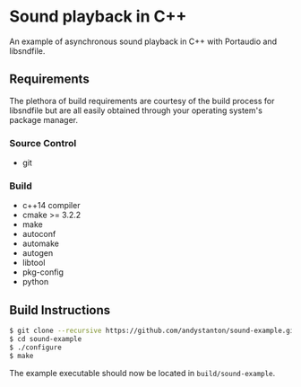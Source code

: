 # Sound playback in C++

An example of asynchronous sound playback in C++ with Portaudio and libsndfile.

## Requirements

The plethora of build requirements are courtesy of the build process for libsndfile but are all easily obtained through your operating system's package manager.

### Source Control

- git

### Build

- c++14 compiler
- cmake >= 3.2.2
- make
- autoconf
- automake
- autogen
- libtool
- pkg-config
- python

## Build Instructions

```bash
$ git clone --recursive https://github.com/andystanton/sound-example.git
$ cd sound-example
$ ./configure
$ make
```

The example executable should now be located in `build/sound-example`.